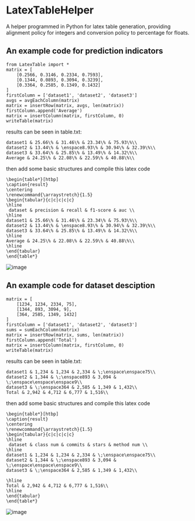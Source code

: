 # LatexTableHelper
A helper programmed in Python for latex table generation, providing alignment policy for integers and conversion policy to percentage for floats.

## An example code for prediction indicators

```
from LatexTable import *
matrix = [
    [0.2566, 0.3146, 0.2334, 0.7593], 
    [0.1344, 0.0893, 0.3094, 0.3239], 
    [0.3364, 0.2585, 0.1349, 0.1432]
]
firstColumn = ['dataset1', 'dataset2', 'dataset3']
avgs = avgEachColumn(matrix)
matrix = insertRow(matrix, avgs, len(matrix))
firstColumn.append('Average')
matrix = insertColumn(matrix, firstColumn, 0)
writeTable(matrix)
```
results can be seen in table.txt:
```
dataset1 & 25.66\% & 31.46\% & 23.34\% & 75.93\%\\
dataset2 & 13.44\% & \enspace8.93\% & 30.94\% & 32.39\%\\
dataset3 & 33.64\% & 25.85\% & 13.49\% & 14.32\%\\
Average & 24.25\% & 22.08\% & 22.59\% & 40.88\%\\
```
then add some basic structures and compile this latex code
```
\begin{table*}[htbp]
\caption{result}
\centering
\renewcommand{\arraystretch}{1.5}
\begin{tabular}{c|c|c|c|c}
\hline
 dataset & precision & recall & f1-score & auc \\
\hline
dataset1 & 25.66\% & 31.46\% & 23.34\% & 75.93\%\\
dataset2 & 13.44\% & \enspace8.93\% & 30.94\% & 32.39\%\\
dataset3 & 33.64\% & 25.85\% & 13.49\% & 14.32\%\\
\hline
Average & 24.25\% & 22.08\% & 22.59\% & 40.88\%\\
\hline
\end{tabular}
\end{table*}
```
![image](https://user-images.githubusercontent.com/72843445/224525908-636b433c-5de5-48c7-8e66-e745306548cb.png)

## An example code for dataset desciption

```
matrix = [
    [1234, 1234, 2334, 75], 
    [1344, 893, 3094, 9], 
    [364, 2585, 1349, 1432]
]
firstColumn = ['dataset1', 'dataset2', 'dataset3']
sums = sumEachColumn(matrix)
matrix = insertRow(matrix, sums, len(matrix))
firstColumn.append('Total')
matrix = insertColumn(matrix, firstColumn, 0)
writeTable(matrix)
```
results can be seen in table.txt:
```
dataset1 & 1,234 & 1,234 & 2,334 & \;\enspace\enspace75\\
dataset2 & 1,344 & \;\enspace893 & 3,094 & \;\enspace\enspace\enspace9\\
dataset3 & \;\enspace364 & 2,585 & 1,349 & 1,432\\
Total & 2,942 & 4,712 & 6,777 & 1,516\\
```
then add some basic structures and compile this latex code

```
\begin{table*}[htbp]
\caption{result}
\centering
\renewcommand{\arraystretch}{1.5}
\begin{tabular}{c|c|c|c|c}
\hline
 dataset & class num & commits & stars & method num \\
\hline
dataset1 & 1,234 & 1,234 & 2,334 & \;\enspace\enspace75\\
dataset2 & 1,344 & \;\enspace893 & 3,094 & \;\enspace\enspace\enspace9\\
dataset3 & \;\enspace364 & 2,585 & 1,349 & 1,432\\

\hline
Total & 2,942 & 4,712 & 6,777 & 1,516\\
\hline
\end{tabular}
\end{table*}
```
![image](https://user-images.githubusercontent.com/72843445/224526211-01ae5170-42d1-4f2f-baa6-b5b31534184f.png)
